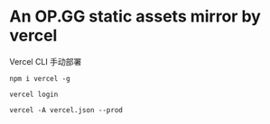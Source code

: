 # An OP.GG static assets mirror by vercel

Vercel CLI 手动部署
```
npm i vercel -g
```
```
vercel login
```
```
vercel -A vercel.json --prod
```

